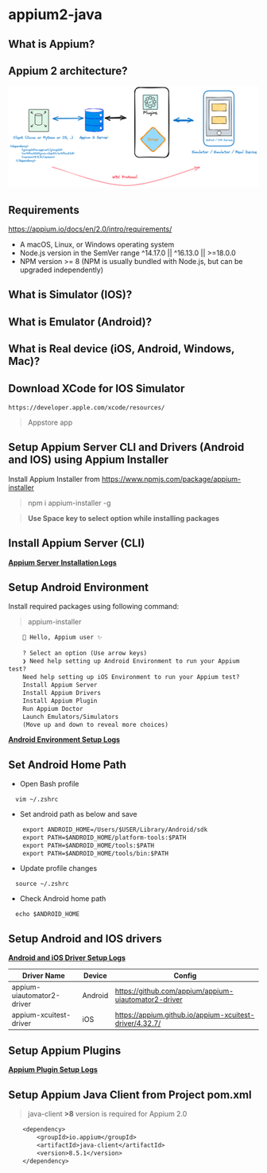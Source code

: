 # appium2-java

## What is Appium?

## Appium 2 architecture?

![](architecture-diag.png)

## Requirements

https://appium.io/docs/en/2.0/intro/requirements/

* A macOS, Linux, or Windows operating system
* Node.js version in the SemVer range ^14.17.0 || ^16.13.0 || >=18.0.0
* NPM version >= 8 (NPM is usually bundled with Node.js, but can be upgraded independently)

## What is Simulator (IOS)?

## What is Emulator (Android)?

## What is Real device (iOS, Android, Windows, Mac)?

## Download XCode for IOS Simulator 

    https://developer.apple.com/xcode/resources/

> Appstore app

## Setup Appium Server CLI and Drivers (Android and IOS) using Appium Installer

Install Appium Installer from https://www.npmjs.com/package/appium-installer
   > npm i appium-installer -g

> **Use Space key to select option while installing packages**
## Install Appium Server (CLI)

**[Appium Server Installation Logs](appium-server-setup.txt)**

## Setup Android Environment 

Install required packages using following command:
   > appium-installer
    
``` 
    👋 Hello, Appium user ✨
    
    ? Select an option (Use arrow keys)
    ❯ Need help setting up Android Environment to run your Appium test?
    Need help setting up iOS Environment to run your Appium test?
    Install Appium Server
    Install Appium Drivers
    Install Appium Plugin
    Run Appium Doctor
    Launch Emulators/Simulators
    (Move up and down to reveal more choices)
   ```

**[Android Environment Setup Logs](android-environment-setup.txt)**

## Set Android Home Path

* Open Bash profile 
```shell
  vim ~/.zshrc
```

* Set android path as below and save
```
    export ANDROID_HOME=/Users/$USER/Library/Android/sdk
    export PATH=$ANDROID_HOME/platform-tools:$PATH
    export PATH=$ANDROID_HOME/tools:$PATH
    export PATH=$ANDROID_HOME/tools/bin:$PATH
```

* Update profile changes
```shell
  source ~/.zshrc
```
* Check Android home path
```shell
  echo $ANDROID_HOME
```


## Setup Android and IOS drivers

**[Android and iOS Driver Setup Logs](android-ios-driver-setup.txt)**



| Driver Name                | Device  | Config                                                  |
|----------------------------|---------|---------------------------------------------------------|
| appium-uiautomator2-driver | Android | https://github.com/appium/appium-uiautomator2-driver    |
| appium-xcuitest-driver     | iOS     | https://appium.github.io/appium-xcuitest-driver/4.32.7/ |

## Setup Appium Plugins

**[Appium Plugin Setup Logs](appium-plugin-sample-setup.txt)**


## Setup Appium Java Client from Project pom.xml

> java-client **>8** version is required for Appium 2.0
```maven
    <dependency>
        <groupId>io.appium</groupId>
        <artifactId>java-client</artifactId>
        <version>8.5.1</version>
    </dependency>
```

